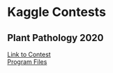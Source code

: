 # Kaggle Contests
## Plant Pathology 2020
[Link to Contest](https://www.kaggle.com/c/plant-pathology-2020-fgvc7/)\
[Program Files](./Plant%20Pathology%202020)
